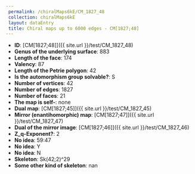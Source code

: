 ```yaml
--- 
 permalink: /chiralMaps6kE/CM_1827_48 
 collection: chiralMaps6kE
 layout: dataEntry
 title: Chiral maps up to 6000 edges - CM[1827;48]
---
```


- **ID**: [CM[1827;48]]({{ site.url }}/test/CM_1827_48)
- **Genus of the underlying surface**: 883
- **Length of the face**: 174
- **Valency**: 87
- **Length of the Petrie polygon**: 42
- **Is the automorphism group solvable?**: S
- **Number of vertices**: 42
- **Number of edges**: 1827
- **Number of faces**: 21
- **The map is self-**: none
- **Dual map**: [CM[1827;45]]({{ site.url }}/test/CM_1827_45)
- **Mirror (enantihomorphic) map**: [CM[1827;47]]({{ site.url }}/test/CM_1827_47)
- **Dual of the mirror image**: [CM[1827;46]]({{ site.url }}/test/CM_1827_46)
- **Z_q-Exponent?**: 2
- **No idea**:  59:47
- **No idea**: Y
- **No idea**: N
- **Skeleton**: Sk(42;2)^29
- **Some other kind of skeleton**: nan
